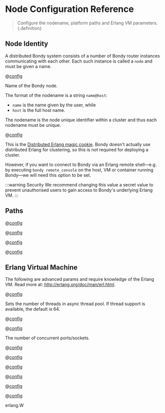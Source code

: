 
# Node Configuration Reference
> Configure the nodename, platform paths and Erlang VM parameters.{.definition}


## Node Identity

A distributed Bondy system consists of a number of Bondy router instances communicating with each other. Each such instance is called a `node` and must be given a name.


@[config](nodename,string,'bondy@127.0.0.1',v0.1.0)

Name of the Bondy node.

The format of the nodename is a string `name@host`:
*  `name` is the name given by the user, while
* `host` is the full host name.

The nodename is the node unique identifier within a cluster and thus each nodename must be unique.

@[config](distributed_cookie,string,bondy,v0.1.0)

This is the [Distributed Erlang magic cookie](https://www.erlang.org/doc/reference_manual/distributed.html#security). Bondy doesn't actually use distributed Erlang for clustering, so this is not required for deploying a cluster.

However, if you want to connect to Bondy via an Erlang remote shell—e.g. by executing `bondy remote_console` on the host, VM or container running Bondy—we will need this option to be set.

:::warning Security
We recommend changing this value a secret value to prevent unauthorised users to gain access to Bondy's underlying Erlang VM.
:::

## Paths

@[config](platform_data_dir,path,'./data',v0.1.0)

@[config](platform_etc_dir,path,'./etc',v0.1.0)

@[config](platform_log_dir,path,'./log',v0.1.0)

@[config](platform_tmp_dir,path,'./tmp',v0.1.0)

## Erlang Virtual Machine

The following are advanced params and require knowledge of the Erlang VM.
Read more at: http://erlang.org/doc/man/erl.html.

@[config](erlang.async_threads,0..1024,64,v0.1.0)

Sets the number of threads in async thread pool. If thread support is available, the default is 64.


@[config](erlang.k)

@[config](erlang.max_ports,1024..134217727,65536,v0.1.0)

The number of concurrent ports/sockets.

@[config](erlang.sbwt)

@[config](erlang.schedulers.compaction_of_load)

@[config](erlang.schedulers.online)

@[config](erlang.schedulers.total)

@[config](erlang.schedulers.utilization_balancing)

@[config](erlang.smp)

erlang.W